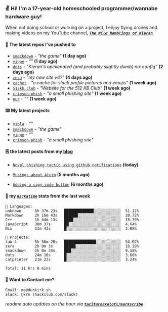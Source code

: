 ### ✌️ Hi! I'm a 17-year-old homeschooled programmer/wannabe hardware guy!

When not doing school or working on a project, I enjoy flying drones and making videos on my YouTube channel, [**_`The Wild Ramblings of Kieran`_**](https://youtube.com/@kieran.rambles).

#### 👷 The latest repos I've pushed to

- [`smackdown`](https://github.com/taciturnaxolotl/smackdown) - _"the game"_ **(1 day ago)**
- [`yippe`](https://github.com/taciturnaxolotl/yippe) - _""_ **(1 day ago)**
- [`dots`](https://github.com/taciturnaxolotl/dots) - _"Kieran's opinionated (and probably slightly dumb) nix config"_ **(2 days ago)**
- [`zera`](https://github.com/taciturnaxolotl/zera) - _"my new site v4?"_ **(4 days ago)**
- [`cachet`](https://github.com/taciturnaxolotl/cachet) - _"a cache for slack profile pictures and emojis"_ **(1 week ago)**
- [`512kb.club`](https://github.com/kevquirk/512kb.club) - _"Website for the 512 KB Club"_ **(1 week ago)**
- [`crimson-phish`](https://github.com/taciturnaxolotl/crimson-phish) - _"a small phishing site"_ **(1 week ago)**
- [`nur`](https://github.com/charmbracelet/nur) - _""_ **(1 week ago)**

#### ⌨️ My latest projects

- [`viola`](https://github.com/taciturnaxolotl/viola) - _""_
- [`smackdown`](https://github.com/taciturnaxolotl/smackdown) - _"the game"_
- [`yippe`](https://github.com/taciturnaxolotl/yippe) - _""_
- [`crimson-phish`](https://github.com/taciturnaxolotl/crimson-phish) - _"a small phishing site"_

#### 🗒️ the latest posts from my [blog](https://dunkirk.sh)

- [`Novel phishing tactic using github notifications`](https://dunkirk.sh/blog/github-phishing/) **(today)**

- [`Musings about Atuin`](https://dunkirk.sh/blog/atuin/) **(5 months ago)**

- [`Adding a copy code button`](https://dunkirk.sh/blog/adding-a-copy-button/) **(6 months ago)**



#### 📡 my [_`hackatime`_](https://waka.hackclub.com) stats from the last week

```text
💾 Languages:
unknown      5h 37m 23s   █████████████░░░░░░░░░░░░  51.12%
Markdown     2h 16m 43s   ██████░░░░░░░░░░░░░░░░░░░  20.72%
C++          1h 44m 13s   ████░░░░░░░░░░░░░░░░░░░░░  15.79%
JavaScript   30m 37s      ██░░░░░░░░░░░░░░░░░░░░░░░  4.64%
Nix          13m 43s      █░░░░░░░░░░░░░░░░░░░░░░░░  2.08%

💼 Projects:
lab-4        5h 56m 28s   ██████████████░░░░░░░░░░░  54.02%
zera         2h 0m 3s     █████░░░░░░░░░░░░░░░░░░░░  18.19%
smackdown    1h 0m 34s    ███░░░░░░░░░░░░░░░░░░░░░░  9.18%
dots         24m 10s      █░░░░░░░░░░░░░░░░░░░░░░░░  3.66%
catprinter   21m 22s      █░░░░░░░░░░░░░░░░░░░░░░░░  3.24%

Total: 11 hrs 0 mins
```

#### 📮 Want to Contact me?

```text
Email: me@dunkirk.sh
Slack: @krn (hackclub.com/slack)
```

_readme auto updates on the hour via [**`taciturnaxolotl/markscribe`**](https://github.com/taciturnaxolotl/markscribe)_
